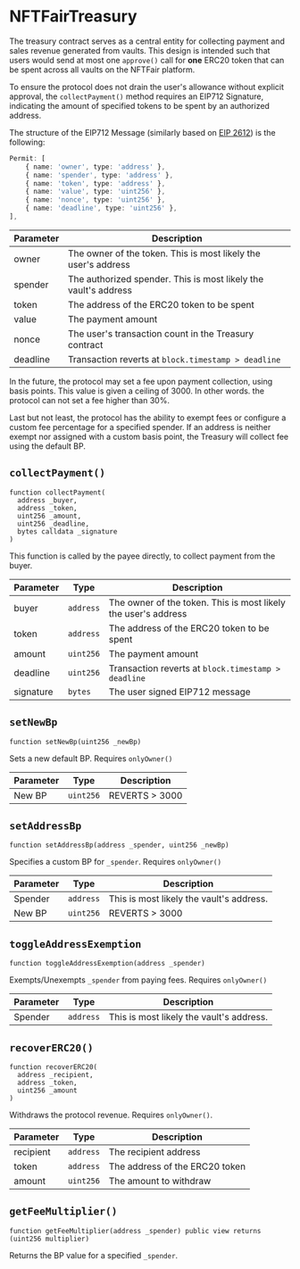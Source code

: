 # NFTFairTreasury
The treasury contract serves as a central entity for collecting payment and sales revenue generated from vaults. This design is intended such that users would send at most one `approve()` call for **one** ERC20 token that can be spent across all vaults on the NFTFair platform.

To ensure the protocol does not drain the user's allowance without explicit approval, the `collectPayment()` method requires an EIP712 Signature, indicating the amount of specified tokens to be spent by an authorized address.

The structure of the EIP712 Message (similarly based on [EIP 2612](https://eips.ethereum.org/EIPS/eip-2612)) is the following:

```typescript
Permit: [
    { name: 'owner', type: 'address' },
    { name: 'spender', type: 'address' },
    { name: 'token', type: 'address' },
    { name: 'value', type: 'uint256' },
    { name: 'nonce', type: 'uint256' },
    { name: 'deadline', type: 'uint256' },
],
```

| Parameter | Description |
| --- | --- |
| owner | The owner of the token. This is most likely the user's address |
| spender | The authorized spender. This is most likely the vault's address |
| token | The address of the ERC20 token to be spent |
| value | The payment amount |
| nonce | The user's transaction count in the Treasury contract |
| deadline | Transaction reverts at `block.timestamp > deadline` |

In the future, the protocol may set a fee upon payment collection, using basis points. This value is given a ceiling of 3000. In other words. the protocol can not set a fee higher than 30%.

Last but not least, the protocol has the ability to exempt fees or configure a custom fee percentage for a specified spender. If an address is neither exempt nor assigned with a custom basis point, the Treasury will collect fee using the default BP.

## `collectPayment()`

```solidity
function collectPayment(
  address _buyer,
  address _token,
  uint256 _amount,
  uint256 _deadline,
  bytes calldata _signature
)
```

This function is called by the payee directly, to collect payment from the buyer.

| Parameter | Type | Description |
| --- | --- | --- |
| buyer | `address` | The owner of the token. This is most likely the user's address |
| token | `address` | The address of the ERC20 token to be spent |
| amount | `uint256` | The payment amount |
| deadline | `uint256` | Transaction reverts at `block.timestamp > deadline` |
| signature | `bytes` | The user signed EIP712 message |

## `setNewBp`

```solidity
function setNewBp(uint256 _newBp)
```
Sets a new default BP. Requires `onlyOwner()`

| Parameter | Type | Description |
| --- | --- | --- |
| New BP | `uint256` | REVERTS > 3000 |

## `setAddressBp`

```solidity
function setAddressBp(address _spender, uint256 _newBp)
```
Specifies a custom BP for `_spender`. Requires `onlyOwner()`

| Parameter | Type | Description |
| --- | --- | --- |
| Spender | `address` | This is most likely the vault's address.  |
| New BP | `uint256` | REVERTS > 3000 |

## `toggleAddressExemption`

```solidity
function toggleAddressExemption(address _spender)
```
Exempts/Unexempts `_spender` from paying fees. Requires `onlyOwner()`

| Parameter | Type | Description |
| --- | --- | --- |
| Spender | `address` | This is most likely the vault's address. |

## `recoverERC20()`

```solidity
function recoverERC20(
  address _recipient,
  address _token,
  uint256 _amount
)
```

Withdraws the protocol revenue. Requires `onlyOwner()`.

| Parameter | Type | Description |
| --- | --- | --- |
| recipient | `address` | The recipient address |
| token | `address` | The address of the ERC20 token |
| amount | `uint256` | The amount to withdraw |

## `getFeeMultiplier()`

```solidity
function getFeeMultiplier(address _spender) public view returns (uint256 multiplier)
```

Returns the BP value for a specified `_spender`.